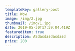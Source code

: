```yaml
---
templateKey: gallery-post
title: Wow
image: /img/2.jpg
thumbnail: /img/1.jpg
date: 2019-05-30T17:59:04.419Z
featureditem: true
description: ASdasdasdasdasd
price: 200
---
```


